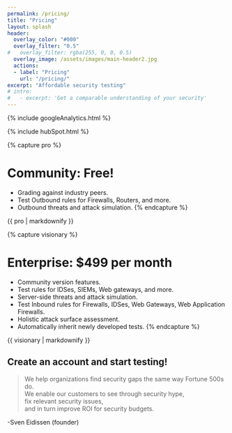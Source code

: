 ```yaml
---
permalink: /pricing/
title: "Pricing"
layout: splash
header:
  overlay_color: "#000"
  overlay_filter: "0.5"
#   overlay_filter: rgba(255, 0, 0, 0.5)
  overlay_image: /assets/images/main-header2.jpg
  actions:
  - label: "Pricing"
    url: "/pricing/"
excerpt: "Affordable security testing"
# intro: 
#   - excerpt: 'Get a comparable understanding of your security'
---
```

<!-- Google analytics -->
{% include googleAnalytics.html %}
<!-- Hub Spot analytics -->
{% include hubSpot.html %}

{% capture pro %}
# Community: Free!
* Grading against industry peers.
* Test Outbound rules for Firewalls, Routers, and more.
* Outbound threats and attack simulation.
{% endcapture %}
<div class="notice--info">{{ pro | markdownify }}</div>

{% capture visionary %}
# Enterprise:  $499 per month
* Community version features.
* Test rules for IDSes, SIEMs, Web gateways, and more.
* Server-side threats and attack simulation.
* Test Inbound rules for Firewalls, IDSes, Web Gateways, Web Application Firewalls.
* Holistic attack surface assessment.
* Automatically inherit newly developed tests.
{% endcapture %}
<div class="notice--info">{{ visionary | markdownify }}</div>

## Create an account and start testing!
<script charset="utf-8" type="text/javascript" src="//js.hsforms.net/forms/shell.js"></script>
<script>
  hbspt.forms.create({
	portalId: "8898112",
	formId: "2b1cfdb3-6618-4dd8-86e4-4786274c0d38"
});
</script>

>We help organizations find security gaps the same way Fortune 500s do.  
>We enable our customers to see through security hype,  
>fix relevant security issues,  
>and in turn improve ROI for security budgets. 

-Sven Eidissen (founder)